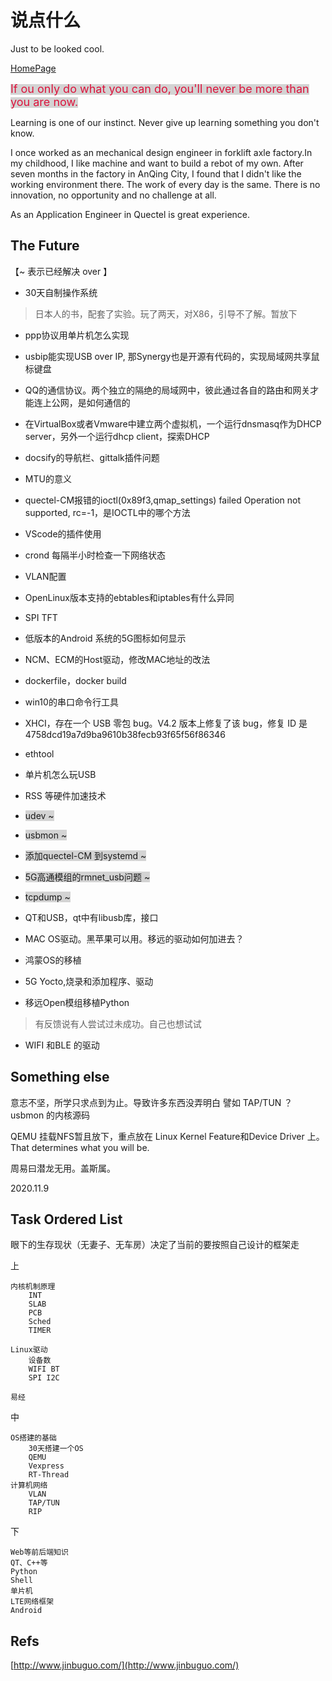 说点什么
=====

Just to be looked cool.

[HomePage](http://QuectelWB.github.io/myStudy)


<span style="background-color: #D3D3D3"><font size=4 color=#DC143C>If ou only do what you can do, you'll never be more than you are now. </font></span>

<p style="background-image: url(_media/Castle.jpeg)" color=#00FF00>

Learning is one of our instinct.
Never give up learning something you don't know.

I once worked as an mechanical design engineer in forklift axle factory.In my childhood, I like machine and want to build a rebot of my own. 
After seven months in the factory in AnQing City, I found that I didn't like the working environment there. The work of every day is the same. There is no innovation, no opportunity and no challenge at all.


As an Application Engineer in Quectel is great experience.

</p>


The Future
-----------------

【~ 表示已经解决 over 】

* 30天自制操作系统
> 日本人的书，配套了实验。玩了两天，对X86，引导不了解。暂放下

* ppp协议用单片机怎么实现

* usbip能实现USB over IP, 那Synergy也是开源有代码的，实现局域网共享鼠标键盘

* QQ的通信协议。两个独立的隔绝的局域网中，彼此通过各自的路由和网关才能连上公网，是如何通信的

* 在VirtualBox或者Vmware中建立两个虚拟机，一个运行dnsmasq作为DHCP server，另外一个运行dhcp client，探索DHCP

* docsify的导航栏、gittalk插件问题

* MTU的意义

* quectel-CM报错的ioctl(0x89f3,qmap_settings) failed Operation not supported, rc=-1，是IOCTL中的哪个方法

* VScode的插件使用

* crond 每隔半小时检查一下网络状态

* VLAN配置

* OpenLinux版本支持的ebtables和iptables有什么异同

* SPI TFT

* 低版本的Android 系统的5G图标如何显示

* NCM、ECM的Host驱动，修改MAC地址的改法

* dockerfile，docker build 

* win10的串口命令行工具

* XHCI，存在一个 USB 零包 bug。V4.2 版本上修复了该 bug，修复 ID 是 4758dcd19a7d9ba9610b38fecb93f65f56f86346

* ethtool

* 单片机怎么玩USB

* RSS 等硬件加速技术

* <span style="background-color: #D3D3D3">udev ~</span>

* <span style="background-color: #D3D3D3">usbmon ~</span>

* <span style="background-color: #D3D3D3">添加quectel-CM 到systemd ~ </span>

* <span style="background-color: #D3D3D3">5G高通模组的rmnet_usb问题 ~ </span>

* <span style="background-color: #D3D3D3">tcpdump ~ </span>

* QT和USB，qt中有libusb库，接口

* MAC OS驱动。黑苹果可以用。移远的驱动如何加进去？

* 鸿蒙OS的移植

* 5G Yocto,烧录和添加程序、驱动

* 移远Open模组移植Python
> 有反馈说有人尝试过未成功。自己也想试试

* WIFI 和BLE 的驱动

Something else
----

意志不坚，所学只求点到为止。导致许多东西没弄明白
譬如
TAP/TUN ？
usbmon 的内核源码

QEMU 挂载NFS暂且放下，重点放在 Linux Kernel Feature和Device Driver 上。
That determines what you will be.

周易曰潜龙无用。盖斯属。


2020.11.9

Task Ordered List
-----

眼下的生存现状（无妻子、无车房）决定了当前的要按照自己设计的框架走

上

	内核机制原理
		INT
		SLAB
		PCB
		Sched
		TIMER
		
	Linux驱动
		设备数
		WIFI BT
		SPI I2C
		
	易经

中

	OS搭建的基础
		30天搭建一个OS
		QEMU
		Vexpress
		RT-Thread
	计算机网络
		VLAN
		TAP/TUN
		RIP

下

	Web等前后端知识
	QT、C++等
	Python
	Shell
	单片机
	LTE网络框架
	Android

Refs
---

[http://www.jinbuguo.com/](http://www.jinbuguo.com/)


